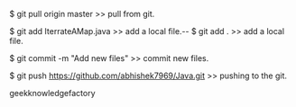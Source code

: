 $ git pull origin master  >> pull  from git.


$ git add IterrateAMap.java >> add a local file.--
$ git add . >> add a local file.

$ git commit -m "Add new files"  >> commit new files.

$ git push https://github.com/abhishek7969/Java.git   >> pushing to the git.

geekknowledgefactory